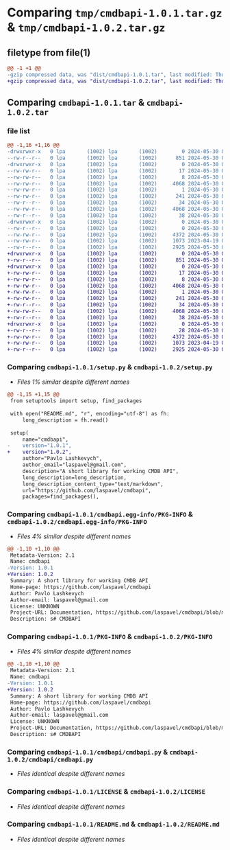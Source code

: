# Comparing `tmp/cmdbapi-1.0.1.tar.gz` & `tmp/cmdbapi-1.0.2.tar.gz`

## filetype from file(1)

```diff
@@ -1 +1 @@
-gzip compressed data, was "dist/cmdbapi-1.0.1.tar", last modified: Thu May 30 07:55:16 2024, max compression
+gzip compressed data, was "dist/cmdbapi-1.0.2.tar", last modified: Thu May 30 08:26:07 2024, max compression
```

## Comparing `cmdbapi-1.0.1.tar` & `cmdbapi-1.0.2.tar`

### file list

```diff
@@ -1,16 +1,16 @@
-drwxrwxr-x   0 lpa       (1002) lpa       (1002)        0 2024-05-30 07:55:16.000000 cmdbapi-1.0.1/
--rw-r--r--   0 lpa       (1002) lpa       (1002)      851 2024-05-30 07:54:17.000000 cmdbapi-1.0.1/setup.py
-drwxrwxr-x   0 lpa       (1002) lpa       (1002)        0 2024-05-30 07:55:16.000000 cmdbapi-1.0.1/cmdbapi.egg-info/
--rw-rw-r--   0 lpa       (1002) lpa       (1002)       17 2024-05-30 07:55:16.000000 cmdbapi-1.0.1/cmdbapi.egg-info/requires.txt
--rw-rw-r--   0 lpa       (1002) lpa       (1002)        8 2024-05-30 07:55:16.000000 cmdbapi-1.0.1/cmdbapi.egg-info/top_level.txt
--rw-rw-r--   0 lpa       (1002) lpa       (1002)     4068 2024-05-30 07:55:16.000000 cmdbapi-1.0.1/cmdbapi.egg-info/PKG-INFO
--rw-rw-r--   0 lpa       (1002) lpa       (1002)        1 2024-05-30 07:55:16.000000 cmdbapi-1.0.1/cmdbapi.egg-info/dependency_links.txt
--rw-rw-r--   0 lpa       (1002) lpa       (1002)      241 2024-05-30 07:55:16.000000 cmdbapi-1.0.1/cmdbapi.egg-info/SOURCES.txt
--rw-r--r--   0 lpa       (1002) lpa       (1002)       34 2024-05-30 05:16:34.000000 cmdbapi-1.0.1/MANIFEST.in
--rw-rw-r--   0 lpa       (1002) lpa       (1002)     4068 2024-05-30 07:55:16.000000 cmdbapi-1.0.1/PKG-INFO
--rw-r--r--   0 lpa       (1002) lpa       (1002)       38 2024-05-30 07:55:16.000000 cmdbapi-1.0.1/setup.cfg
-drwxrwxr-x   0 lpa       (1002) lpa       (1002)        0 2024-05-30 07:55:16.000000 cmdbapi-1.0.1/cmdbapi/
--rw-r--r--   0 lpa       (1002) lpa       (1002)        0 2024-05-30 05:14:59.000000 cmdbapi-1.0.1/cmdbapi/__init__.py
--rw-rw-r--   0 lpa       (1002) lpa       (1002)     4372 2024-05-30 06:48:01.000000 cmdbapi-1.0.1/cmdbapi/cmdbapi.py
--rw-rw-r--   0 lpa       (1002) lpa       (1002)     1073 2023-04-19 08:30:31.000000 cmdbapi-1.0.1/LICENSE
--rw-r--r--   0 lpa       (1002) lpa       (1002)     2925 2024-05-30 07:21:08.000000 cmdbapi-1.0.1/README.md
+drwxrwxr-x   0 lpa       (1002) lpa       (1002)        0 2024-05-30 08:26:07.000000 cmdbapi-1.0.2/
+-rw-r--r--   0 lpa       (1002) lpa       (1002)      851 2024-05-30 08:25:55.000000 cmdbapi-1.0.2/setup.py
+drwxrwxr-x   0 lpa       (1002) lpa       (1002)        0 2024-05-30 08:26:07.000000 cmdbapi-1.0.2/cmdbapi.egg-info/
+-rw-rw-r--   0 lpa       (1002) lpa       (1002)       17 2024-05-30 08:26:06.000000 cmdbapi-1.0.2/cmdbapi.egg-info/requires.txt
+-rw-rw-r--   0 lpa       (1002) lpa       (1002)        8 2024-05-30 08:26:06.000000 cmdbapi-1.0.2/cmdbapi.egg-info/top_level.txt
+-rw-rw-r--   0 lpa       (1002) lpa       (1002)     4068 2024-05-30 08:26:06.000000 cmdbapi-1.0.2/cmdbapi.egg-info/PKG-INFO
+-rw-rw-r--   0 lpa       (1002) lpa       (1002)        1 2024-05-30 08:26:06.000000 cmdbapi-1.0.2/cmdbapi.egg-info/dependency_links.txt
+-rw-rw-r--   0 lpa       (1002) lpa       (1002)      241 2024-05-30 08:26:06.000000 cmdbapi-1.0.2/cmdbapi.egg-info/SOURCES.txt
+-rw-r--r--   0 lpa       (1002) lpa       (1002)       34 2024-05-30 05:16:34.000000 cmdbapi-1.0.2/MANIFEST.in
+-rw-rw-r--   0 lpa       (1002) lpa       (1002)     4068 2024-05-30 08:26:07.000000 cmdbapi-1.0.2/PKG-INFO
+-rw-r--r--   0 lpa       (1002) lpa       (1002)       38 2024-05-30 08:26:07.000000 cmdbapi-1.0.2/setup.cfg
+drwxrwxr-x   0 lpa       (1002) lpa       (1002)        0 2024-05-30 08:26:07.000000 cmdbapi-1.0.2/cmdbapi/
+-rw-r--r--   0 lpa       (1002) lpa       (1002)       28 2024-05-30 08:25:47.000000 cmdbapi-1.0.2/cmdbapi/__init__.py
+-rw-rw-r--   0 lpa       (1002) lpa       (1002)     4372 2024-05-30 06:48:01.000000 cmdbapi-1.0.2/cmdbapi/cmdbapi.py
+-rw-rw-r--   0 lpa       (1002) lpa       (1002)     1073 2023-04-19 08:30:31.000000 cmdbapi-1.0.2/LICENSE
+-rw-r--r--   0 lpa       (1002) lpa       (1002)     2925 2024-05-30 07:21:08.000000 cmdbapi-1.0.2/README.md
```

### Comparing `cmdbapi-1.0.1/setup.py` & `cmdbapi-1.0.2/setup.py`

 * *Files 1% similar despite different names*

```diff
@@ -1,15 +1,15 @@
 from setuptools import setup, find_packages
 
 with open("README.md", "r", encoding="utf-8") as fh:
     long_description = fh.read()
 
 setup(
     name="cmdbapi",  
-    version="1.0.1",
+    version="1.0.2",
     author="Pavlo Lashkevych",
     author_email="laspavel@gmail.com",
     description="A short library for working CMDB API",
     long_description=long_description,
     long_description_content_type="text/markdown",
     url="https://github.com/laspavel/cmdbapi",
     packages=find_packages(),
```

### Comparing `cmdbapi-1.0.1/cmdbapi.egg-info/PKG-INFO` & `cmdbapi-1.0.2/cmdbapi.egg-info/PKG-INFO`

 * *Files 4% similar despite different names*

```diff
@@ -1,10 +1,10 @@
 Metadata-Version: 2.1
 Name: cmdbapi
-Version: 1.0.1
+Version: 1.0.2
 Summary: A short library for working CMDB API
 Home-page: https://github.com/laspavel/cmdbapi
 Author: Pavlo Lashkevych
 Author-email: laspavel@gmail.com
 License: UNKNOWN
 Project-URL: Documentation, https://github.com/laspavel/cmdbapi/blob/master/README.md
 Description: s# CMDBAPI
```

### Comparing `cmdbapi-1.0.1/PKG-INFO` & `cmdbapi-1.0.2/PKG-INFO`

 * *Files 4% similar despite different names*

```diff
@@ -1,10 +1,10 @@
 Metadata-Version: 2.1
 Name: cmdbapi
-Version: 1.0.1
+Version: 1.0.2
 Summary: A short library for working CMDB API
 Home-page: https://github.com/laspavel/cmdbapi
 Author: Pavlo Lashkevych
 Author-email: laspavel@gmail.com
 License: UNKNOWN
 Project-URL: Documentation, https://github.com/laspavel/cmdbapi/blob/master/README.md
 Description: s# CMDBAPI
```

### Comparing `cmdbapi-1.0.1/cmdbapi/cmdbapi.py` & `cmdbapi-1.0.2/cmdbapi/cmdbapi.py`

 * *Files identical despite different names*

### Comparing `cmdbapi-1.0.1/LICENSE` & `cmdbapi-1.0.2/LICENSE`

 * *Files identical despite different names*

### Comparing `cmdbapi-1.0.1/README.md` & `cmdbapi-1.0.2/README.md`

 * *Files identical despite different names*

